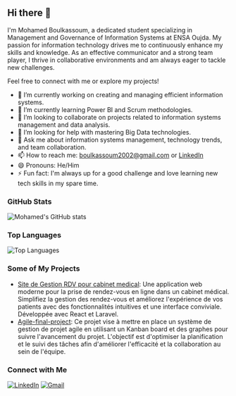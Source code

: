## Hi there 👋

I'm Mohamed Boulkassoum, a dedicated student specializing in Management and Governance of Information Systems at ENSA Oujda. My passion for information technology drives me to continuously enhance my skills and knowledge. As an effective communicator and a strong team player, I thrive in collaborative environments and am always eager to tackle new challenges.

Feel free to connect with me or explore my projects!

- 🔭 I’m currently working on creating and managing efficient information systems.
- 🌱 I’m currently learning Power BI and Scrum methodologies.
- 👯 I’m looking to collaborate on projects related to information systems management and data analysis.
- 🤔 I’m looking for help with mastering Big Data technologies.
- 💬 Ask me about information systems management, technology trends, and team collaboration.
- 📫 How to reach me: [boulkassoum2002@gmail.com](mailto:boulkassoum2002@gmail.com) or [LinkedIn](https://www.linkedin.com/in/mohamed-boulkassoum-boulkassoum-ab409323a/)
- 😄 Pronouns: He/Him
- ⚡ Fun fact: I'm always up for a good challenge and love learning new tech skills in my spare time.

### GitHub Stats

![Mohamed's GitHub stats](https://github-readme-stats.vercel.app/api?username=Bilgassim&show_icons=true&theme=radical)

### Top Languages

![Top Languages](https://github-readme-stats.vercel.app/api/top-langs/?username=Bilgassim&layout=compact&theme=radical)

### Some of My Projects

- [Site de Gestion RDV pour cabinet medical]([https://github.com/yourusername/project1](https://github.com/Bilgassim/Site-Gestion-RDV-Pour-Cabinet-Medical.git)): Une application web moderne pour la prise de rendez-vous en ligne dans un cabinet médical. Simplifiez la gestion des rendez-vous et améliorez l'expérience de vos patients avec des fonctionnalités intuitives et une interface conviviale. Développée avec React et Laravel.
- [Agile-final-project]([https://github.com/yourusername/project2](https://github.com/Bilgassim/agile-final-project.git)): Ce projet vise à mettre en place un système de gestion de projet agile en utilisant un Kanban board et des graphes pour suivre l'avancement du projet. L'objectif est d'optimiser la planification et le suivi des tâches afin d'améliorer l'efficacité et la collaboration au sein de l'équipe.

### Connect with Me

[![LinkedIn](https://img.shields.io/badge/LinkedIn-Connect-blue)](https://www.linkedin.com/in/mohamed-boulkassoum-boulkassoum-ab409323a/)
[![Gmail](https://img.shields.io/badge/Email-Me-red)](mailto:boulkassoum2002@gmail.com)


<!--
**Bilgassim/Bilgassim** is a ✨ _special_ ✨ repository because its `README.md` (this file) appears on your GitHub profile.
-->
